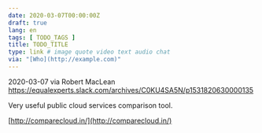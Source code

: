 ```yaml
---
date: 2020-03-07T00:00:00Z
draft: true
lang: en
tags: [ TODO_TAGS ]
title: TODO_TITLE
type: link # image quote video text audio chat
via: "[Who](http://example.com)"
---
```



2020-03-07 via Robert MacLean
https://equalexperts.slack.com/archives/C0KU4SA5N/p1531820630000135

Very useful public cloud services comparison tool.

[http://comparecloud.in/](http://comparecloud.in/)

